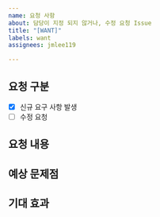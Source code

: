 ```yaml
---
name: 요청 사항
about: 담당이 지정 되지 않거나, 수정 요청 Issue
title: "[WANT]"
labels: want
assignees: jmlee119

---
```


<!-- 담당이 정해지지 않은 요구 사항 발생 시, 먼저 등록을 합니다. Assigness는 기술 팀장을 선택 합니다-->
<!-- 기술 팀장은 전체적인 조율 후, 담당 배정하여 Assigness 추가 등록 합니다-->
<!-- 수정 요청으로 사용 시, 자신과 수정 요청 받는 담당자를 Assigness 등록 합니다-->

## 요청 구분
- [x] 신규 요구 사항 발생
- [ ] 수정 요청

## 요청 내용

## 예상 문제점

## 기대 효과
